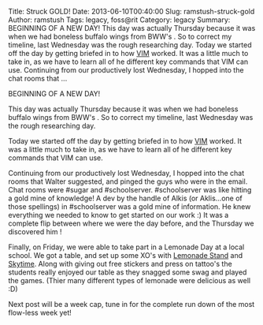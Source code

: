 Title: Struck GOLD!
Date: 2013-06-10T00:40:00
Slug: ramstush-struck-gold
Author: ramstush
Tags: legacy, foss@rit
Category: legacy
Summary: BEGINNING OF A NEW DAY!  This day was actually Thursday because it was when we had boneless buffalo wings from BWW's . So to correct my timeline, last Wednesday was the rough researching day.  Today we started off the day by getting briefed in to how [VIM](http://en.wikipedia.org/wiki/Vim_(text_editor)) worked. It was a little much to take in, as we have to learn all of he different key commands that VIM can use.  Continuing from our productively lost Wednesday, I hopped into the chat rooms that ... 

BEGINNING OF A NEW DAY!

This day was actually Thursday because it was when we had boneless buffalo
wings from BWW's . So to correct my timeline, last Wednesday was the rough
researching day.

Today we started off the day by getting briefed in to how
[VIM](http://en.wikipedia.org/wiki/Vim_(text_editor)) worked. It was a little
much to take in, as we have to learn all of he different key commands that VIM
can use.

Continuing from our productively lost Wednesday, I hopped into the chat rooms
that Walter suggested, and pinged the guys who were in the email. Chat rooms
were #sugar and #schoolserver. #schoolserver was like hitting a gold mine of
knowledge! A dev by the handle of Alkis (or Aklis...one of those spellings) in
#schoolserver was a gold mine of information. He knew everything we needed to
know to get started on our work :) It was a complete flip between where we
were the day before, and the Thursday we discovered him !

Finally, on Friday, we were able to take part in a Lemonade Day at a local
school. We got a table, and set up some XO's with [Lemonade
Stand](http://wiki.sugarlabs.org/go/Lemonade_Stand) and
[Skytime](http://playskytime.com/). Along with giving out free stickers and
press on tattoo's the students really enjoyed our table as they snagged some
swag and played the games. (Thier many different types of lemonade were
delicious as well :D)

Next post will be a week cap, tune in for the complete run down of the most
flow-less week yet!

